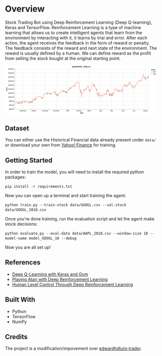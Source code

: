 # Overview

Stock Trading Bot using Deep Reinforcement Learning (Deep Q-learning), Keras and TensorFlow. Reinforcement Learning is a type of machine learning that allows us to create intelligent agents that learn from the environment by interacting with it, it learns by trial and error. After each action, the agent receives the feedback in the form of reward or penalty. The feedback consists of the reward and next state of the environment. The reward is usually defined by a human. We can define reward as the profit from selling the stock bought at the original starting point.

![Google Stock Trading bot](./extra/visualization.png)

## Dataset

You can either use the Historical Financial data already present under `data/` or download your own from [Yahoo! Finance](https://ca.finance.yahoo.com/) for training.

## Getting Started

In order to train the model, you will need to install the required python packages:

```
pip install -r requirements.txt
```

Now you can open up a terminal and start training the agent:

```
python train.py --train-stock data/GOOGL.csv --val-stock data/GOOGL_2018.csv
```

Once you're done training, run the evaluation script and let the agent make stock decisions:

```
python evaluate.py --eval-data data/AAPL_2018.csv --window-size 10 --model-name model_GOOGL_10 --debug
```

Now you are all set up!

## References

* [Deep Q-Learning with Keras and Gym](https://keon.io/deep-q-learning/)
* [Playing Atari with Deep Reinforcement Learning](https://arxiv.org/abs/1312.5602)
* [Human Level Control Through Deep Reinforcement Learning](https://deepmind.com/research/publications/human-level-control-through-deep-reinforcement-learning/)

## Built With

* Python
* TensorFlow
* NumPy

## Credits

The project is a modification/impovement over [edwardhdlu/q-trader](https://github.com/edwardhdlu/q-trader).

